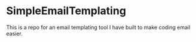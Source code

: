 # SimpleEmailTemplating
This is a repo for an email templating tool I have built to make coding email easier. 
